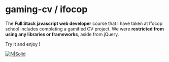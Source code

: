 # gaming-cv / ifocop

The **Full Stack javascript web developer** course that I have taken at Ifocop school includes completing a gamified CV project.
We were **restricted from using any libraries or frameworks**, aside from jQuery. 

Try it and enjoy !
 
[![N|Solid](http://romeo.lascoux.fr/gamingcv/img/gamingcv.jpg)](https://roro75.github.io/gaming-cv/)
 
